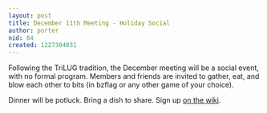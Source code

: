 ```yaml
---
layout: post
title: December 11th Meeting - Holiday Social
author: porter
nid: 84
created: 1227304031
---
```

Following the TriLUG tradition, the December meeting will be a social event, with no formal program.  Members and friends are invited to gather, eat, and blow each other to bits (in bzflag or any other game of your choice).

Dinner will be potluck.  Bring a dish to share.  Sign up <a href="http://www.trilug.org/wiki/TriLUG_20081211_PotLuck">on the wiki</a>.
